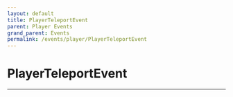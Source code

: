 ```yaml
---
layout: default
title: PlayerTeleportEvent
parent: Player Events
grand_parent: Events
permalink: /events/player/PlayerTeleportEvent
---
```


# PlayerTeleportEvent

---
